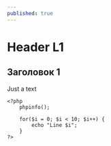 ```yaml
---
published: true
---
```


# Header L1

## Заголовок 1

Just a text

```
<?php
    phpinfo();
    
    for($i = 0; $i < 10; $i++) {
        echo "Line $i";
    }
?>
```
